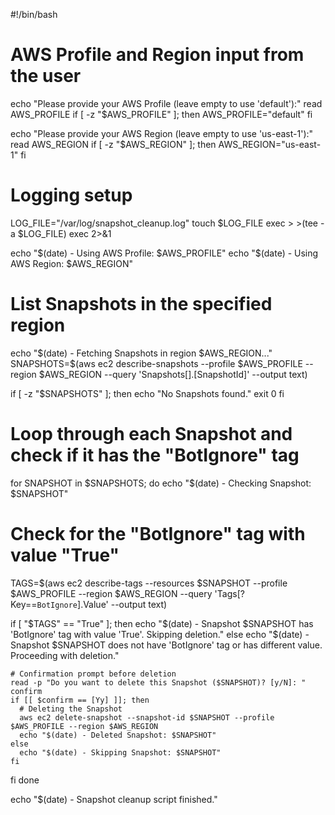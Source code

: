 #!/bin/bash

# AWS Profile and Region input from the user
echo "Please provide your AWS Profile (leave empty to use 'default'):"
read AWS_PROFILE
if [ -z "$AWS_PROFILE" ]; then
  AWS_PROFILE="default"
fi

echo "Please provide your AWS Region (leave empty to use 'us-east-1'):"
read AWS_REGION
if [ -z "$AWS_REGION" ]; then
  AWS_REGION="us-east-1"
fi

# Logging setup
LOG_FILE="/var/log/snapshot_cleanup.log"
touch $LOG_FILE
exec > >(tee -a $LOG_FILE)
exec 2>&1

echo "$(date) - Using AWS Profile: $AWS_PROFILE"
echo "$(date) - Using AWS Region: $AWS_REGION"

# List Snapshots in the specified region
echo "$(date) - Fetching Snapshots in region $AWS_REGION..."
SNAPSHOTS=$(aws ec2 describe-snapshots --profile $AWS_PROFILE --region $AWS_REGION --query 'Snapshots[].[SnapshotId]' --output text)

if [ -z "$SNAPSHOTS" ]; then
  echo "No Snapshots found."
  exit 0
fi

# Loop through each Snapshot and check if it has the "BotIgnore" tag
for SNAPSHOT in $SNAPSHOTS; do
  echo "$(date) - Checking Snapshot: $SNAPSHOT"

  # Check for the "BotIgnore" tag with value "True"
  TAGS=$(aws ec2 describe-tags --resources $SNAPSHOT --profile $AWS_PROFILE --region $AWS_REGION --query 'Tags[?Key==`BotIgnore`].Value' --output text)

  if [ "$TAGS" == "True" ]; then
    echo "$(date) - Snapshot $SNAPSHOT has 'BotIgnore' tag with value 'True'. Skipping deletion."
  else
    echo "$(date) - Snapshot $SNAPSHOT does not have 'BotIgnore' tag or has different value. Proceeding with deletion."

    # Confirmation prompt before deletion
    read -p "Do you want to delete this Snapshot ($SNAPSHOT)? [y/N]: " confirm
    if [[ $confirm == [Yy] ]]; then
      # Deleting the Snapshot
      aws ec2 delete-snapshot --snapshot-id $SNAPSHOT --profile $AWS_PROFILE --region $AWS_REGION
      echo "$(date) - Deleted Snapshot: $SNAPSHOT"
    else
      echo "$(date) - Skipping Snapshot: $SNAPSHOT"
    fi
  fi
done

echo "$(date) - Snapshot cleanup script finished."
